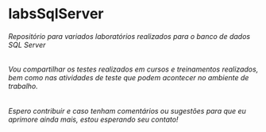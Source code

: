 # labsSqlServer

###### Repositório para variados laboratórios realizados para o banco de dados SQL Server

###### Vou compartilhar os testes realizados em cursos e treinamentos realizados, bem como nas atividades de teste que podem acontecer no ambiente de trabalho. 

###### Espero contribuir e caso tenham comentários ou sugestões para que eu aprimore ainda mais, estou esperando seu contato!
